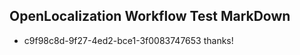 ## OpenLocalization Workflow Test MarkDown
* c9f98c8d-9f27-4ed2-bce1-3f0083747653 thanks!

<!--HONumber=Sep16_HO2-->


